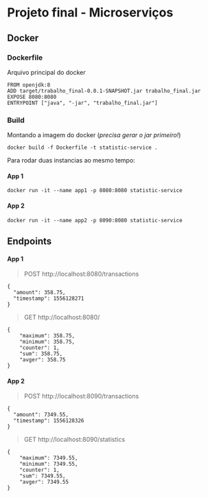 # Projeto final - Microserviços

## Docker

### Dockerfile
Arquivo principal do docker

```
FROM openjdk:8
ADD target/trabalho_final-0.0.1-SNAPSHOT.jar trabalho_final.jar
EXPOSE 8080:8080
ENTRYPOINT ["java", "-jar", "trabalho_final.jar"]
```

### Build
Montando a imagem do docker (*precisa gerar o jar primeiro!*)
```
docker build -f Dockerfile -t statistic-service .
```

Para rodar duas instancias ao mesmo tempo:

#### App 1
```
docker run -it --name app1 -p 8080:8080 statistic-service
```

#### App 2
```
docker run -it --name app2 -p 8090:8080 statistic-service
```

## Endpoints

#### App 1
> POST http://localhost:8080/transactions
```
{
  "amount": 358.75,
  "timestamp": 1556128271
}
```

> GET http://localhost:8080/
```
{
    "maximum": 358.75,
    "minimum": 358.75,
    "counter": 1,
    "sum": 358.75,
    "avger": 358.75
}
```

#### App 2
> POST http://localhost:8090/transactions
```
{
  "amount": 7349.55,
  "timestamp": 1556128326
}
```

> GET http://localhost:8090/statistics
```
{
    "maximum": 7349.55,
    "minimum": 7349.55,
    "counter": 1,
    "sum": 7349.55,
    "avger": 7349.55
}
```